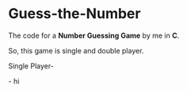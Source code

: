 # Guess-the-Number
The code for a <b>Number Guessing Game</b> by me in <b>C</b>.
<div>So, this game is single and double player.</div>
<p>Single Player-</p>
- hi

